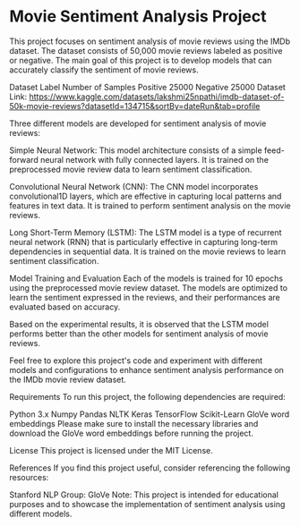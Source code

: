 # Movie Sentiment Analysis Project 
This project focuses on sentiment analysis of movie reviews using the IMDb dataset. The dataset consists of 50,000 movie reviews labeled as positive or negative. The main goal of this project is to develop models that can accurately classify the sentiment of movie reviews.

Dataset
Label	Number of Samples
Positive	25000
Negative	25000
Dataset Link: https://www.kaggle.com/datasets/lakshmi25npathi/imdb-dataset-of-50k-movie-reviews?datasetId=134715&sortBy=dateRun&tab=profile


Three different models are developed for sentiment analysis of movie reviews:

Simple Neural Network: This model architecture consists of a simple feed-forward neural network with fully connected layers. It is trained on the preprocessed movie review data to learn sentiment classification.

Convolutional Neural Network (CNN): The CNN model incorporates convolutional1D layers, which are effective in capturing local patterns and features in text data. It is trained to perform sentiment analysis on the movie reviews.

Long Short-Term Memory (LSTM): The LSTM model is a type of recurrent neural network (RNN) that is particularly effective in capturing long-term dependencies in sequential data. It is trained on the movie reviews to learn sentiment classification.

Model Training and Evaluation
Each of the models is trained for 10 epochs using the preprocessed movie review dataset. The models are optimized to learn the sentiment expressed in the reviews, and their performances are evaluated based on accuracy.

Based on the experimental results, it is observed that the LSTM model performs better than the other models for sentiment analysis of movie reviews.

Feel free to explore this project's code and experiment with different models and configurations to enhance sentiment analysis performance on the IMDb movie review dataset.

Requirements
To run this project, the following dependencies are required:

Python 3.x
Numpy
Pandas
NLTK
Keras
TensorFlow
Scikit-Learn
GloVe word embeddings
Please make sure to install the necessary libraries and download the GloVe word embeddings before running the project.

License
This project is licensed under the MIT License.


References
If you find this project useful, consider referencing the following resources:

Stanford NLP Group: GloVe
Note: This project is intended for educational purposes and to showcase the implementation of sentiment analysis using different models.
